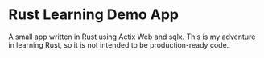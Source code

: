 # Rust Learning Demo App

A small app written in Rust using Actix Web and sqlx. This is my adventure in learning Rust, so it is not intended to 
be production-ready code.